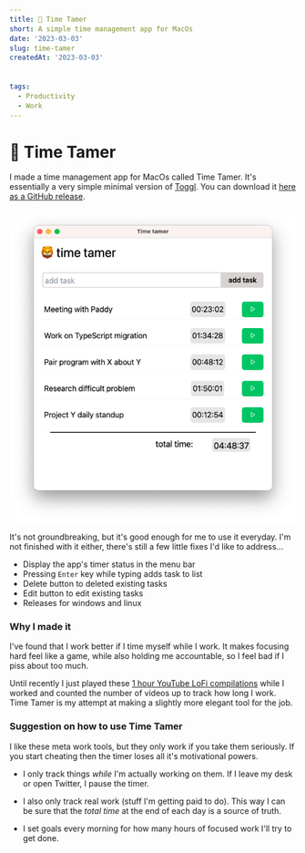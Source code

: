 ```yaml
---
title: 🦁 Time Tamer
short: A simple time management app for MacOs
date: '2023-03-03'
slug: time-tamer
createdAt: '2023-03-03'


tags:
  - Productivity
  - Work
---
```


# 🦁 Time Tamer 

I made a time management app for MacOs called Time Tamer. It's essentially a very simple minimal version of [Toggl](https://toggl.com/). You can download it [here as a GitHub release](https://github.com/PaulTreanor/time-tamer/releases/tag/v1.0). 

<img  src="/images/tt/time-tamer-demo.png" alt="Time Tamer">

It's not groundbreaking, but it's good enough for me to use it everyday. I'm not finished with it either, there's still a few little fixes I'd like to address...

- Display the app's timer status in the menu bar
- Pressing `Enter` key while typing adds task to list
- Delete button to deleted existing tasks
- Edit button to edit existing tasks
- Releases for windows and linux

### Why I made it 
I've found that <span class="font-bold"> I work better if I time myself while I work</span>. It makes focusing hard feel like a game, while also holding me accountable, so I feel bad if I piss about too much. 

Until recently I just played these [1 hour YouTube LoFi compilations](https://www.youtube.com/watch?v=lTRiuFIWV54) while I worked and counted the number of videos up to track how long I work. Time Tamer is my attempt at making a slightly more elegant tool for the job. 

### Suggestion on how to use Time Tamer 
I like these <span class="italic">meta<span> work tools, but they only work if you take them seriously. If you start cheating then the timer loses all it's motivational powers.

- <span class="font-bold">I only track things *while* I'm actually working on them</span>. If I leave my desk or open Twitter, I pause the timer.  

- I also <span class="font-bold">only track real work</span> (stuff I'm getting paid to do). This way I can be sure that the *total time* at the end of each day is a source of truth.  

- I set goals every morning for how many hours of focused work I'll try to get done.




